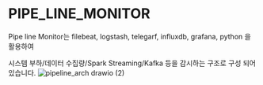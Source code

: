 # PIPE_LINE_MONITOR

Pipe line Monitor는 filebeat, logstash, telegarf, influxdb, grafana, python 을 활용하여 

시스템 부하/데이터 수집량/Spark Streaming/Kafka 등을 감시하는 구조로 구성 되어 있습니다.
![pipeline_arch drawio (2)](https://user-images.githubusercontent.com/86950682/219941664-28fc0a2b-e6e6-4e54-9431-468c66b7b7a9.png)
